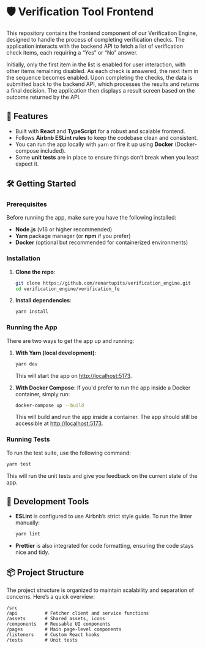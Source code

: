 # 🛡️ Verification Tool Frontend

This repository contains the frontend component of our Verification Engine, designed to handle the process of completing verification checks. The application interacts with the backend API to fetch a list of verification check items, each requiring a “Yes” or “No” answer.

Initially, only the first item in the list is enabled for user interaction, with other items remaining disabled. As each check is answered, the next item in the sequence becomes enabled. Upon completing the checks, the data is submitted back to the backend API, which processes the results and returns a final decision. The application then displays a result screen based on the outcome returned by the API.

## 🚀 Features

- Built with **React** and **TypeScript** for a robust and scalable frontend.
- Follows **Airbnb ESLint rules** to keep the codebase clean and consistent.
- You can run the app locally with `yarn` or fire it up using **Docker** (Docker-compose included).
- Some **unit tests** are in place to ensure things don’t break when you least expect it.

## 🛠️ Getting Started

### Prerequisites

Before running the app, make sure you have the following installed:

- **Node.js** (v16 or higher recommended)
- **Yarn** package manager (or **npm** if you prefer)
- **Docker** (optional but recommended for containerized environments)

### Installation

1. **Clone the repo**:

   ```bash
   git clone https://github.com/renartupits/verification_engine.git
   cd verification_engine/verification_fe
   ```

2. **Install dependencies**:

   ```bash
   yarn install
   ```

### Running the App

There are two ways to get the app up and running:

1. **With Yarn (local development)**:

   ```bash
   yarn dev
   ```

   This will start the app on [http://localhost:5173](http://localhost:5173).

2. **With Docker Compose**:
   If you'd prefer to run the app inside a Docker container, simply run:

   ```bash
   docker-compose up --build
   ```

   This will build and run the app inside a container. The app should still be accessible at [http://localhost:5173](http://localhost:5173).

### Running Tests

To run the test suite, use the following command:

```bash
yarn test
   ```

This will run the unit tests and give you feedback on the current state of the app.

## 🔧 Development Tools

- **ESLint** is configured to use Airbnb’s strict style guide. To run the linter manually:

  ```bash
  yarn lint
   ```

- **Prettier** is also integrated for code formatting, ensuring the code stays nice and tidy.

## 📦 Project Structure

The project structure is organized to maintain scalability and separation of concerns. Here’s a quick overview:

```
/src
/api          # Fetcher client and service functions
/assets       # Shared assets, icons
/components   # Reusable UI components
/pages        # Main page-level components
/listeners    # Custom React hooks
/tests        # Unit tests
```
